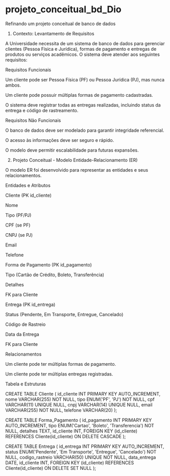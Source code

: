# projeto_conceitual_bd_Dio
Refinando um projeto conceitual de banco de dados

1. Contexto: Levantamento de Requisitos

A Universidade necessita de um sistema de banco de dados para gerenciar clientes (Pessoa Física e Jurídica), formas de pagamento e entregas de produtos ou serviços acadêmicos. O sistema deve atender aos seguintes requisitos:

Requisitos Funcionais

Um cliente pode ser Pessoa Física (PF) ou Pessoa Jurídica (PJ), mas nunca ambos.

Um cliente pode possuir múltiplas formas de pagamento cadastradas.

O sistema deve registrar todas as entregas realizadas, incluindo status da entrega e código de rastreamento.

Requisitos Não Funcionais

O banco de dados deve ser modelado para garantir integridade referencial.

O acesso às informações deve ser seguro e rápido.

O modelo deve permitir escalabilidade para futuras expansões.

2. Projeto Conceitual - Modelo Entidade-Relacionamento (ER)

O modelo ER foi desenvolvido para representar as entidades e seus relacionamentos.

Entidades e Atributos

Cliente (PK id_cliente)

Nome

Tipo (PF/PJ)

CPF (se PF)

CNPJ (se PJ)

Email

Telefone

Forma de Pagamento (PK id_pagamento)

Tipo (Cartão de Crédito, Boleto, Transferência)

Detalhes

FK para Cliente

Entrega (PK id_entrega)

Status (Pendente, Em Transporte, Entregue, Cancelado)

Código de Rastreio

Data da Entrega

FK para Cliente

Relacionamentos

Um cliente pode ter múltiplas formas de pagamento.

Um cliente pode ter múltiplas entregas registradas.


Tabela e Estruturas 

CREATE TABLE Cliente (
    id_cliente INT PRIMARY KEY AUTO_INCREMENT,
    nome VARCHAR(255) NOT NULL,
    tipo ENUM('PF', 'PJ') NOT NULL,
    cpf VARCHAR(11) UNIQUE NULL,
    cnpj VARCHAR(14) UNIQUE NULL,
    email VARCHAR(255) NOT NULL,
    telefone VARCHAR(20)
);

CREATE TABLE Forma_Pagamento (
    id_pagamento INT PRIMARY KEY AUTO_INCREMENT,
    tipo ENUM('Cartao', 'Boleto', 'Transferencia') NOT NULL,
    detalhes TEXT,
    id_cliente INT,
    FOREIGN KEY (id_cliente) REFERENCES Cliente(id_cliente) ON DELETE CASCADE
);

CREATE TABLE Entrega (
    id_entrega INT PRIMARY KEY AUTO_INCREMENT,
    status ENUM('Pendente', 'Em Transporte', 'Entregue', 'Cancelado') NOT NULL,
    codigo_rastreio VARCHAR(50) UNIQUE NOT NULL,
    data_entrega DATE,
    id_cliente INT,
    FOREIGN KEY (id_cliente) REFERENCES Cliente(id_cliente) ON DELETE SET NULL
);
